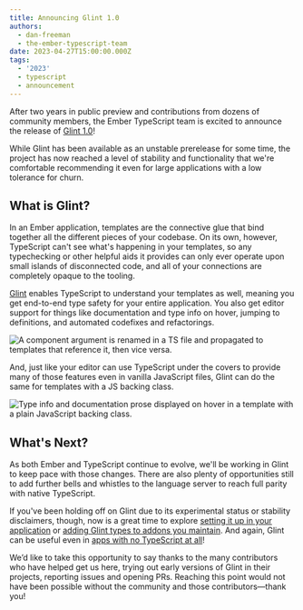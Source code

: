 ```yaml
---
title: Announcing Glint 1.0
authors:
  - dan-freeman
  - the-ember-typescript-team
date: 2023-04-27T15:00:00.000Z
tags:
  - '2023'
  - typescript
  - announcement
---
```


After two years in public preview and contributions from dozens of community members, the Ember
TypeScript team is excited to announce the release of [Glint 1.0][glint-repo]!

While Glint has been available as an unstable prerelease for some time, the project has now
reached a level of stability and functionality that we're comfortable recommending it even for
large applications with a low tolerance for churn.

## What is Glint?

In an Ember application, templates are the connective glue that bind together all the different
pieces of your codebase. On its own, however, TypeScript can't see what's happening in your
templates, so any typechecking or other helpful aids it provides can only ever operate upon
small islands of disconnected code, and all of your connections are completely opaque to the
tooling.

[Glint][glint-docs] enables TypeScript to understand your templates as well, meaning you get
end-to-end type safety for your entire application. You also get editor support for things like
documentation and type info on hover, jumping to definitions, and automated codefixes and
refactorings.

![A component argument is renamed in a TS file and propagated to templates that reference it, then vice versa.](/images/blog/2023-04-27-glint-1-0/rename.gif)

<!-- alex ignore just -->

And, just like your editor can use TypeScript under the covers to provide many of those features
even in vanilla JavaScript files, Glint can do the same for templates with a JS backing class.

![Type info and documentation prose displayed on hover in a template with a plain JavaScript backing class.](/images/blog/2023-04-27-glint-1-0/js-info.png)

## What's Next?

As both Ember and TypeScript continue to evolve, we'll be working in Glint to keep pace with those
changes. There are also plenty of opportunities still to add further bells and whistles to the
language server to reach full parity with native TypeScript.

If you've been holding off on Glint due to its experimental status or stability disclaimers, though,
now is a great time to explore [setting it up in your application][setup] or [adding Glint types to
addons you maintain][authoring-addons]. And again, Glint can be useful even in [apps with no
TypeScript at all][js-apps]!

We’d like to take this opportunity to say thanks to the many contributors who have helped get us
here, trying out early versions of Glint in their projects, reporting issues and opening PRs.
Reaching this point would not have been possible without the community and those contributors—thank
you!

[glint-repo]: https://github.com/typed-ember/glint
[glint-docs]: https://typed-ember.gitbook.io/glint
[setup]: https://typed-ember.gitbook.io/glint/environments/ember/installation
[authoring-addons]: https://typed-ember.gitbook.io/glint/environments/ember/authoring-addons
[js-apps]: https://typed-ember.gitbook.io/glint/using-glint/with-js
